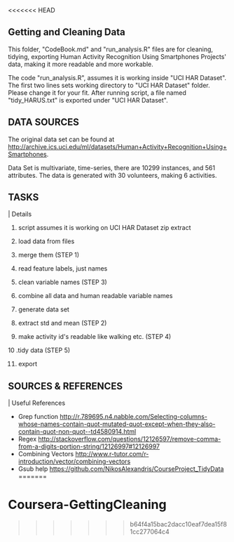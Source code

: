 <<<<<<< HEAD
## Getting and Cleaning Data

This folder, "CodeBook.md" and "run_analysis.R" files are for cleaning, tidying, exporting Human Activity Recognition Using Smartphones Projects' data, making it more readable and more workable.

The code "run_analysis.R", assumes it is working inside "UCI HAR Dataset". The first two lines sets working directory to "UCI HAR Dataset" folder. Please change it for your fit. 
After running script, a file named "tidy_HARUS.txt" is exported under "UCI HAR Dataset".

## DATA SOURCES

The original data set can be found at
<http://archive.ics.uci.edu/ml/datasets/Human+Activity+Recognition+Using+Smartphones>.

Data Set is multivariate, time-series, there are 10299 instances, and 561 attributes. The  data is generated with 30 volunteers, making 6 activities.
  
## TASKS

| Details 

1. script assumes it is working on UCI HAR Dataset zip extract

2. load data from files

3. merge them (STEP 1)

4. read feature labels, just names

5. clean variable names (STEP 3)
	
6. combine all data and human readable variable names

7. generate data set

8. extract std and mean  (STEP 2)

9. make activity id's readable like walking etc. (STEP 4)

10 .tidy data (STEP 5)

11. export 

## SOURCES & REFERENCES

| Useful References

- Grep function <http://r.789695.n4.nabble.com/Selecting-columns-whose-names-contain-quot-mutated-quot-except-when-they-also-contain-quot-non-quot--td4580914.html>
- Regex <http://stackoverflow.com/questions/12126597/remove-comma-from-a-digits-portion-string/12126997#12126997>
- Combining Vectors <http://www.r-tutor.com/r-introduction/vector/combining-vectors>
- Gsub help <https://github.com/NikosAlexandris/CourseProject_TidyData>
=======
# Coursera-GettingCleaning
>>>>>>> b64f4a15bac2dacc10eaf7dea15f81cc277064c4
